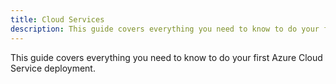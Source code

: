 ```yaml
---
title: Cloud Services
description: This guide covers everything you need to know to do your first Azure Cloud Service deployment.
---
```


This guide covers everything you need to know to do your first Azure Cloud Service deployment.